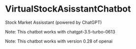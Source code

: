# VirtualStockAsisstantChatbot
Stock Market Assisstant (powered by ChatGPT)

Note: This chatbot works with chatgpt-3.5-turbo-0613

Note: This chatbot works with version 0.28 of openai
